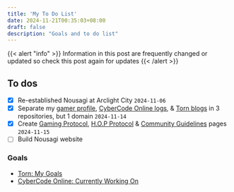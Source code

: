 ```yaml
---
title: 'My To Do List'
date: 2024-11-21T00:35:03+08:00
draft: false
description: "Goals and to do list"
---
```


{{< alert "info" >}}
Information in this post are frequently changed or updated so check this post again for updates
{{< /alert >}}

## To dos

- [x] Re-established Nousagi at Arclight City `2024-11-06`
- [x] Separate my [gamer profile](/), [CyberCode Online logs](/cco/), & [Torn blogs](/torn/) in 3 repositories, but 1 domain `2024-11-14`
- [x] Create [Gaming Protocol](/protocol), [H.O.P Protocol](/H.O.P-Protocol) & [Community Guidelines](/guidelines) pages `2024-11-15`
- [ ] Build Nousagi website

### Goals

- [Torn: My Goals](/torn/goals/)
- [CyberCode Online: Currently Working On](/cco/about/)
